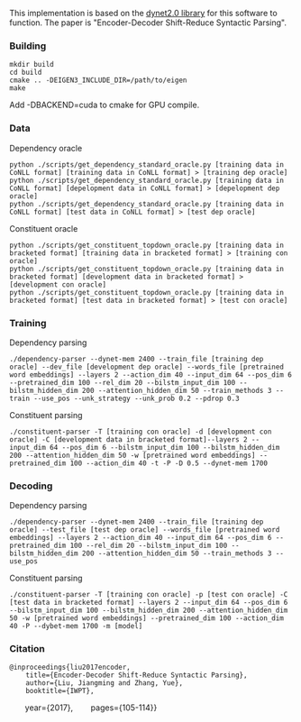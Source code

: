 This implementation is based on the [dynet2.0 library](https://github.com/clab/dynet) for this software to function. The paper is "Encoder-Decoder Shift-Reduce Syntactic Parsing".

### Building

    mkdir build
    cd build
    cmake .. -DEIGEN3_INCLUDE_DIR=/path/to/eigen
    make    

Add -DBACKEND=cuda to cmake for GPU compile. 

### Data

Dependency oracle

    python ./scripts/get_dependency_standard_oracle.py [training data in CoNLL format] [training data in CoNLL format] > [training dep oracle]
    python ./scripts/get_dependency_standard_oracle.py [training data in CoNLL format] [depelopment data in CoNLL format] > [depelopment dep oracle]
    python ./scripts/get_dependency_standard_oracle.py [training data in CoNLL format] [test data in CoNLL format] > [test dep oracle]

Constituent oracle

    python ./scripts/get_constituent_topdown_oracle.py [training data in bracketed format] [training data in bracketed format] > [training con oracle]
    python ./scripts/get_constituent_topdown_oracle.py [training data in bracketed format] [development data in bracketed format] > [development con oracle]
    python ./scripts/get_constituent_topdown_oracle.py [training data in bracketed format] [test data in bracketed format] > [test con oracle]
    
### Training

Dependency parsing

    ./dependency-parser --dynet-mem 2400 --train_file [training dep oracle] --dev_file [development dep oracle] --words_file [pretrained word embeddings] --layers 2 --action_dim 40 --input_dim 64 --pos_dim 6 --pretrained_dim 100 --rel_dim 20 --bilstm_input_dim 100 --bilstm_hidden_dim 200 --attention_hidden_dim 50 --train_methods 3 --train --use_pos --unk_strategy --unk_prob 0.2 --pdrop 0.3 

Constituent parsing

    ./constituent-parser -T [training con oracle] -d [development con oracle] -C [development data in bracketed format]--layers 2 --input_dim 64 --pos_dim 6 --bilstm_input_dim 100 --bilstm_hidden_dim 200 --attention_hidden_dim 50 -w [pretrained word embeddings] --pretrained_dim 100 --action_dim 40 -t -P -D 0.5 --dynet-mem 1700

### Decoding

Dependency parsing

    ./dependency-parser --dynet-mem 2400 --train_file [training dep oracle] --test_file [test dep oracle] --words_file [pretrained word embeddings] --layers 2 --action_dim 40 --input_dim 64 --pos_dim 6 --pretrained_dim 100 --rel_dim 20 --bilstm_input_dim 100 --bilstm_hidden_dim 200 --attention_hidden_dim 50 --train_methods 3 --use_pos

Constituent parsing

    ./constituent-parser -T [training con oracle] -p [test con oracle] -C [test data in bracketed format] --layers 2 --input_dim 64 --pos_dim 6 --bilstm_input_dim 100 --bilstm_hidden_dim 200 --attention_hidden_dim 50 -w [pretrained word embeddings] --pretrained_dim 100 --action_dim 40 -P --dybet-mem 1700 -m [model]

### Citation

    @inproceedings{liu2017encoder,
        title={Encoder-Decoder Shift-Reduce Syntactic Parsing},
        author={Liu, Jiangming and Zhang, Yue},
        booktitle={IWPT},
        year={2017},
        pages={105-114}}
    
    


